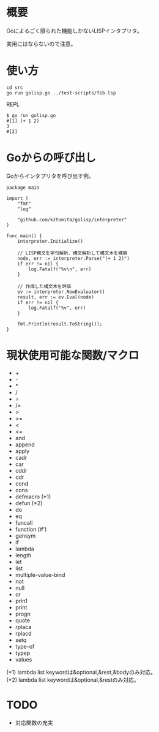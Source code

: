 
# 概要

Goによるごく限られた機能しかないLISPインタプリタ。

実用にはならないので注意。

# 使い方

    cd src
    go run golisp.go ../test-scripts/fib.lsp


REPL

    $ go run golisp.go 
    #[1] (+ 1 2)
    3
    #[2] 

# Goからの呼び出し

Goからインタプリタを呼び出す例。

```
package main

import (
	"fmt"
	"log"

	"github.com/kztomita/golisp/interpreter"
)

func main() {
	interpreter.Initialize()

	// LISP構文を字句解析、構文解析して構文木を構築
	node, err := interpreter.Parse("(+ 1 2)")
	if err != nil {
		log.Fatalf("%v\n", err)
	}

	// 作成した構文木を評価
	ev := interpreter.NewEvaluator()
	result, err := ev.Eval(node)
	if err != nil {
		log.Fatalf("%v", err)
	}

	fmt.Println(result.ToString());
}
```

# 現状使用可能な関数/マクロ

- \+
- \-
- \*
- \/
- =
- \/=
- &gt;
- &gt;=
- &lt;
- &lt;=
- and
- append
- apply
- cadr
- car
- cddr
- cdr
- cond
- cons
- defmacro (*1)
- defun (*2)
- do
- eq
- funcall
- function (#')
- gensym
- if
- lambda
- length
- let
- list
- multiple-value-bind
- not
- null
- or
- prin1
- print
- progn
- quote
- rplaca
- rplacd
- setq
- type-of
- typep
- values

(*1) lambda list keywordは&optional,&rest,&bodyのみ対応。<br />
(*2) lambda list keywordは&optional,&restのみ対応。

# TODO

- 対応関数の充実
